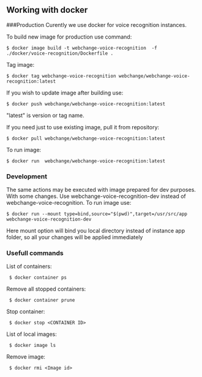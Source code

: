 ## Working with docker

###Production
Curently we use docker for voice recognition instances.

To build new image for production use command:
```shell script
$ docker image build -t webchange-voice-recognition  -f ./docker/voice-recognition/Dockerfile .
```
Tag image:
```shell script
$ docker tag webchange-voice-recognition webchange/webchange-voice-recognition:latest
```
If you wish to update image after building use:
```shell script
$ docker push webchange/webchange-voice-recognition:latest
```
"latest" is version or tag name.

If you need just to use existing image, pull it from repository:
```shell script
$ docker pull webchange/webchange-voice-recognition:latest
```
To run image:
```shell script
$ docker run  webchange/webchange-voice-recognition:latest
```

### Development

The same actions may be executed with image prepared for dev purposes.
With some changes. Use webchange-voice-recognition-dev instead of webchange-voice-recognition. 
To run image use:
```
$ docker run --mount type=bind,source="$(pwd)",target=/usr/src/app webchange-voice-recognition-dev
```
Here mount option will bind you local directory instead of instance app folder, so all your changes will be applied immediately


### Usefull commands
List of containers:
```shell script
 $ docker container ps
```
Remove all stopped containers:
```shell script
 $ docker container prune
```
Stop container:
```shell script
 $ docker stop <CONTAINER ID>
```
List of local images: 
```shell script
 $ docker image ls
```
Remove image:
```shell script
 $ docker rmi <Image id>
```